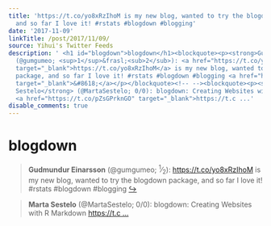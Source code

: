 ```yaml
---
title: 'https://t.co/yo8xRzIhoM is my new blog, wanted to try the blogdown package,
  and so far I love it! #rstats #blogdown #blogging'
date: '2017-11-09'
linkTitle: /post/2017/11/09/
source: Yihui's Twitter Feeds
description: ' <h1 id="blogdown">blogdown</h1><blockquote><p><strong>Gudmundur Einarsson</strong>
  (@gumgumeo; <sup>1</sup>&frasl;<sub>2</sub>): <a href="https://t.co/yo8xRzIhoM"
  target="_blank">https://t.co/yo8xRzIhoM</a> is my new blog, wanted to try the blogdown
  package, and so far I love it! #rstats #blogdown #blogging <a href="https://twitter.com/xieyihui/status/928295147409993728"
  target="_blank">&#8618;</a></p></blockquote><!-- --><blockquote><p><strong>Marta
  Sestelo</strong> (@MartaSestelo; 0/0): blogdown: Creating Websites with R Markdown
  <a href="https://t.co/pZsGPrknGO" target="_blank">https://t.c ...'
disable_comments: true
---
```

 <h1 id="blogdown">blogdown</h1><blockquote><p><strong>Gudmundur Einarsson</strong> (@gumgumeo; <sup>1</sup>&frasl;<sub>2</sub>): <a href="https://t.co/yo8xRzIhoM" target="_blank">https://t.co/yo8xRzIhoM</a> is my new blog, wanted to try the blogdown package, and so far I love it! #rstats #blogdown #blogging <a href="https://twitter.com/xieyihui/status/928295147409993728" target="_blank">&#8618;</a></p></blockquote><!-- --><blockquote><p><strong>Marta Sestelo</strong> (@MartaSestelo; 0/0): blogdown: Creating Websites with R Markdown <a href="https://t.co/pZsGPrknGO" target="_blank">https://t.c ...
